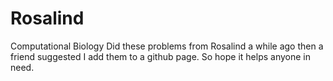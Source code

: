 # Rosalind
Computational Biology
Did these problems from Rosalind a while ago then a friend suggested I add them to a github page. So hope it helps anyone in need. 
